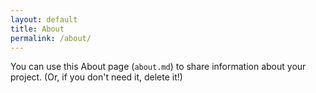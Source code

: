 ```yaml
---
layout: default
title: About
permalink: /about/
---
```


You can use this About page (`about.md`) to share information about your project. (Or, if 
you don't need it, delete it!)
